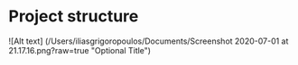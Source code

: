 # Project structure
![Alt text] (/Users/iliasgrigoropoulos/Documents/Screenshot 2020-07-01 at 21.17.16.png?raw=true "Optional Title")
